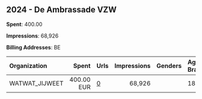 ## 2024 - De Ambrassade VZW 
**Spent**: 400.00

**Impressions**: 68,926

**Billing Addresses**: BE

|Organization|Spent|Urls|Impressions|Genders|Age Brackets|Country Codes|
|:---|---:|:---|---:|:---|:---|:---|
|WATWAT_JIJWEET|400.00 EUR|[0](https://www.snap.com/political-ads/asset/1334bfaa366426ed5ff74e1292006ac0206bbbc44bfd059080bbdc256fd5bdf8?mediaType=mp4)|68,926||18-24|belgium|
